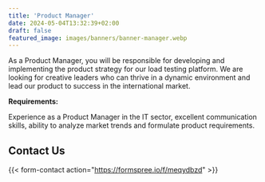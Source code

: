 ```yaml
---
title: 'Product Manager'
date: 2024-05-04T13:32:39+02:00
draft: false
featured_image: images/banners/banner-manager.webp
---
```



As a Product Manager, you will be responsible for developing and implementing the product strategy for our load testing platform. We are looking for creative leaders who can thrive in a dynamic environment and lead our product to success in the international market.

**Requirements:** 

Experience as a Product Manager in the IT sector, excellent communication skills, ability to analyze market trends and formulate product requirements.

## Contact Us

{{< form-contact action="https://formspree.io/f/meqydbzd" >}}
